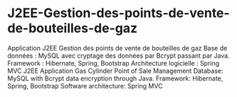 # J2EE-Gestion-des-points-de-vente-de-bouteilles-de-gaz
Application J2EE Gestion des points de vente de bouteilles de gaz   Base de données : MySQL avec cryptage des données par Bcrypt passant par Java. Framework : Hibernate, Spring, Bootstrap  Architecture logicielle : Spring MVC  J2EE Application Gas Cylinder Point of Sale Management   Database: MySQL with Bcrypt data encryption through Java. Framework: Hibernate, Spring, Bootstrap  Software architecture: Spring MVC
